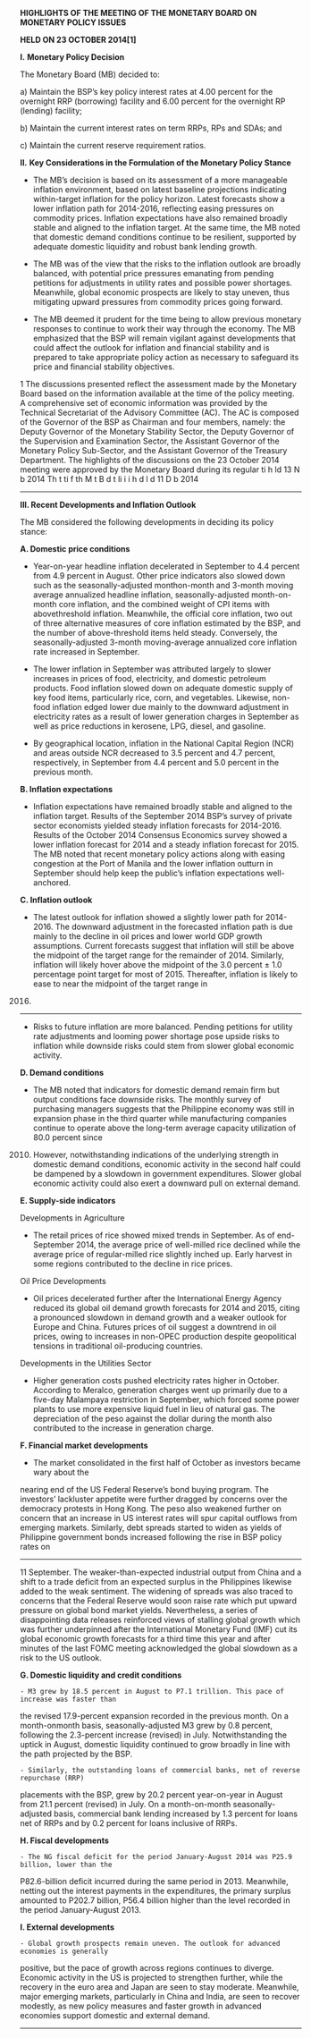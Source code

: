 **HIGHLIGHTS OF THE MEETING OF THE MONETARY BOARD ON MONETARY POLICY ISSUES**

**HELD ON 23 OCTOBER 2014[1]**


**I.** **Monetary Policy Decision**

The Monetary Board (MB) decided to:

a) Maintain the BSP’s key policy interest rates at 4.00 percent for the overnight RRP
(borrowing) facility and 6.00 percent for the overnight RP (lending) facility;

b) Maintain the current interest rates on term RRPs, RPs and SDAs; and

c) Maintain the current reserve requirement ratios.

**II.** **Key Considerations in the Formulation of the Monetary Policy Stance**

  - The MB’s decision is based on its assessment of a more manageable inflation environment,
based on latest baseline projections indicating within-target inflation for the policy
horizon. Latest forecasts show a lower inflation path for 2014-2016, reflecting easing
pressures on commodity prices. Inflation expectations have also remained broadly stable
and aligned to the inflation target. At the same time, the MB noted that domestic demand
conditions continue to be resilient, supported by adequate domestic liquidity and robust
bank lending growth.

  - The MB was of the view that the risks to the inflation outlook are broadly balanced, with
potential price pressures emanating from pending petitions for adjustments in utility rates
and possible power shortages. Meanwhile, global economic prospects are likely to stay
uneven, thus mitigating upward pressures from commodity prices going forward.

  - The MB deemed it prudent for the time being to allow previous monetary responses to
continue to work their way through the economy. The MB emphasized that the BSP will
remain vigilant against developments that could affect the outlook for inflation and
financial stability and is prepared to take appropriate policy action as necessary to
safeguard its price and financial stability objectives.

1 The discussions presented reflect the assessment made by the Monetary Board based on the information available at the time of the policy
meeting. A comprehensive set of economic information was provided by the Technical Secretariat of the Advisory Committee (AC). The AC is
composed of the Governor of the BSP as Chairman and four members, namely: the Deputy Governor of the Monetary Stability Sector, the Deputy
Governor of the Supervision and Examination Sector, the Assistant Governor of the Monetary Policy Sub-Sector, and the Assistant Governor of the
Treasury Department. The highlights of the discussions on the 23 October 2014 meeting were approved by the Monetary Board during its regular
ti h ld 13 N b 2014 Th t ti f th M t B d t li i i h d l d 11 D b 2014


-----

**III.   Recent Developments and Inflation Outlook**

The MB considered the following developments in deciding its policy stance:

**A. Domestic price conditions**

  - Year-on-year headline inflation decelerated in September to 4.4 percent from 4.9 percent
in August. Other price indicators also slowed down such as the seasonally-adjusted monthon-month and 3-month moving average annualized headline inflation, seasonally-adjusted
month-on-month core inflation, and the combined weight of CPI items with abovethreshold inflation. Meanwhile, the official core inflation, two out of three alternative
measures of core inflation estimated by the BSP, and the number of above-threshold items
held steady. Conversely, the seasonally-adjusted 3-month moving-average annualized core
inflation rate increased in September.

  - The lower inflation in September was attributed largely to slower increases in prices of
food, electricity, and domestic petroleum products. Food inflation slowed down on
adequate domestic supply of key food items, particularly rice, corn, and vegetables.
Likewise, non-food inflation edged lower due mainly to the downward adjustment in
electricity rates as a result of lower generation charges in September as well as price
reductions in kerosene, LPG, diesel, and gasoline.

  - By geographical location, inflation in the National Capital Region (NCR) and areas outside
NCR decreased to 3.5 percent and 4.7 percent, respectively, in September from 4.4
percent and 5.0 percent in the previous month.

**B.  Inflation expectations**

  - Inflation expectations have remained broadly stable and aligned to the inflation target.
Results of the September 2014 BSP’s survey of private sector economists yielded steady
inflation forecasts for 2014-2016. Results of the October 2014 Consensus Economics
survey showed a lower inflation forecast for 2014 and a steady inflation forecast for 2015.
The MB noted that recent monetary policy actions along with easing congestion at the
Port of Manila and the lower inflation outturn in September should help keep the public’s
inflation expectations well-anchored.

**C.  Inflation outlook**

  - The latest outlook for inflation showed a slightly lower path for 2014-2016. The downward
adjustment in the forecasted inflation path is due mainly to the decline in oil prices and
lower world GDP growth assumptions. Current forecasts suggest that inflation will still be
above the midpoint of the target range for the remainder of 2014. Similarly, inflation will
likely hover above the midpoint of the 3.0 percent ± 1.0 percentage point target for most
of 2015. Thereafter, inflation is likely to ease to near the midpoint of the target range in
2016.


-----

  - Risks to future inflation are more balanced. Pending petitions for utility rate adjustments
and looming power shortage pose upside risks to inflation while downside risks could stem
from slower global economic activity.

**D. Demand conditions**

  - The MB noted that indicators for domestic demand remain firm but output conditions face
downside risks. The monthly survey of purchasing managers suggests that the Philippine
economy was still in expansion phase in the third quarter while manufacturing companies
continue to operate above the long-term average capacity utilization of 80.0 percent since
2010. However, notwithstanding indications of the underlying strength in domestic
demand conditions, economic activity in the second half could be dampened by a
slowdown in government expenditures. Slower global economic activity could also exert a
downward pull on external demand.

**E.  Supply-side indicators**

Developments in Agriculture

  - The retail prices of rice showed mixed trends in September. As of end-September 2014,
the average price of well-milled rice declined while the average price of regular-milled rice
slightly inched up. Early harvest in some regions contributed to the decline in rice prices.

Oil Price Developments

  - Oil prices decelerated further after the International Energy Agency reduced its global oil
demand growth forecasts for 2014 and 2015, citing a pronounced slowdown in demand
growth and a weaker outlook for Europe and China. Futures prices of oil suggest a
downtrend in oil prices, owing to increases in non-OPEC production despite geopolitical
tensions in traditional oil-producing countries.

Developments in the Utilities Sector

  - Higher generation costs pushed electricity rates higher in October. According to Meralco,
generation charges went up primarily due to a five-day Malampaya restriction in
September, which forced some power plants to use more expensive liquid fuel in lieu of
natural gas. The depreciation of the peso against the dollar during the month also
contributed to the increase in generation charge.

**F. Financial market developments**

  - The market consolidated in the first half of October as investors became wary about the

nearing end of the US Federal Reserve’s bond buying program. The investors’ lackluster
appetite were further dragged by concerns over the democracy protests in Hong Kong. The
peso also weakened further on concern that an increase in US interest rates will spur
capital outflows from emerging markets. Similarly, debt spreads started to widen as yields
of Philippine government bonds increased following the rise in BSP policy rates on


-----

11 September. The weaker-than-expected industrial output from China and a shift to a
trade deficit from an expected surplus in the Philippines likewise added to the weak
sentiment. The widening of spreads was also traced to concerns that the Federal Reserve
would soon raise rate which put upward pressure on global bond market yields.
Nevertheless, a series of disappointing data releases reinforced views of stalling global
growth which was further underpinned after the International Monetary Fund (IMF) cut its
global economic growth forecasts for a third time this year and after minutes of the last
FOMC meeting acknowledged the global slowdown as a risk to the US outlook.

**G. Domestic liquidity and credit conditions**

    - M3 grew by 18.5 percent in August to P7.1 trillion. This pace of increase was faster than

the revised 17.9-percent expansion recorded in the previous month. On a month-onmonth basis, seasonally-adjusted M3 grew by 0.8 percent, following the 2.3-percent
increase (revised) in July. Notwithstanding the uptick in August, domestic liquidity
continued to grow broadly in line with the path projected by the BSP.

    - Similarly, the outstanding loans of commercial banks, net of reverse repurchase (RRP)
placements with the BSP, grew by 20.2 percent year-on-year in August from 21.1 percent
(revised) in July. On a month-on-month seasonally-adjusted basis, commercial bank
lending increased by 1.3 percent for loans net of RRPs and by 0.2 percent for loans
inclusive of RRPs.

**H.  Fiscal developments**

    - The NG fiscal deficit for the period January-August 2014 was P25.9 billion, lower than the

P82.6-billion deficit incurred during the same period in 2013. Meanwhile, netting out the
interest payments in the expenditures, the primary surplus amounted to P202.7 billion,
P56.4 billion higher than the level recorded in the period January-August 2013.

**I.  External developments**

    - Global growth prospects remain uneven. The outlook for advanced economies is generally
positive, but the pace of growth across regions continues to diverge. Economic activity in
the US is projected to strengthen further, while the recovery in the euro area and Japan
are seen to stay moderate. Meanwhile, major emerging markets, particularly in China and
India, are seen to recover modestly, as new policy measures and faster growth in
advanced economies support domestic and external demand.


-----

